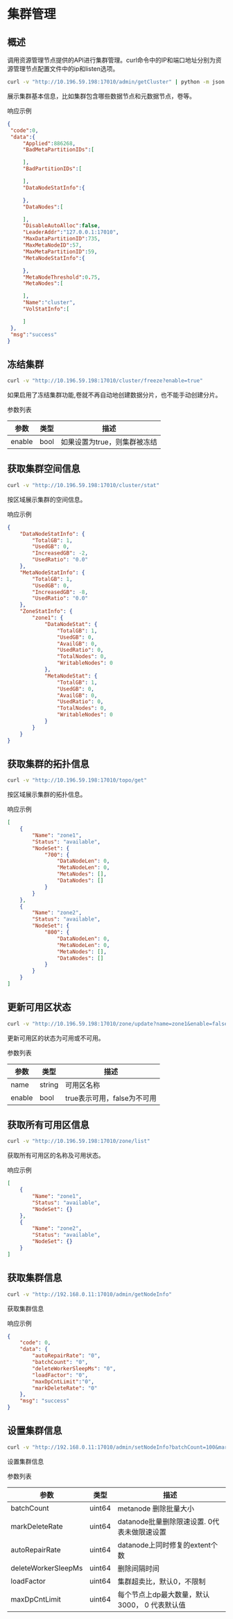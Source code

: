 # 集群管理

## 概述

调用资源管理节点提供的API进行集群管理。curl命令中的IP和端口地址分别为资源管理节点配置文件中的ip和listen选项。

``` bash
curl -v "http://10.196.59.198:17010/admin/getCluster" | python -m json.tool
```

展示集群基本信息，比如集群包含哪些数据节点和元数据节点，卷等。

响应示例

``` json
{
 "code":0,
 "data":{
     "Applied":886268,
     "BadMetaPartitionIDs":[

     ],
     "BadPartitionIDs":[

     ],
     "DataNodeStatInfo":{

     },
     "DataNodes":[

     ],
     "DisableAutoAlloc":false,
     "LeaderAddr":"127.0.0.1:17010",
     "MaxDataPartitionID":735,
     "MaxMetaNodeID":57,
     "MaxMetaPartitionID":59,
     "MetaNodeStatInfo":{

     },
     "MetaNodeThreshold":0.75,
     "MetaNodes":[

     ],
     "Name":"cluster",
     "VolStatInfo":[

     ]
 },
 "msg":"success"
}
```

## 冻结集群

``` bash
curl -v "http://10.196.59.198:17010/cluster/freeze?enable=true"
```

如果启用了冻结集群功能,卷就不再自动地创建数据分片，也不能手动创建分片。

参数列表

| 参数     | 类型   | 描述               |
|--------|------|------------------|
| enable | bool | 如果设置为true，则集群被冻结 |

## 获取集群空间信息

``` bash
curl -v "http://10.196.59.198:17010/cluster/stat"
```

按区域展示集群的空间信息。

响应示例

``` json
{
    "DataNodeStatInfo": {
        "TotalGB": 1,
        "UsedGB": 0,
        "IncreasedGB": -2,
        "UsedRatio": "0.0"
    },
    "MetaNodeStatInfo": {
        "TotalGB": 1,
        "UsedGB": 0,
        "IncreasedGB": -8,
        "UsedRatio": "0.0"
    },
    "ZoneStatInfo": {
        "zone1": {
            "DataNodeStat": {
                "TotalGB": 1,
                "UsedGB": 0,
                "AvailGB": 0,
                "UsedRatio": 0,
                "TotalNodes": 0,
                "WritableNodes": 0
            },
            "MetaNodeStat": {
                "TotalGB": 1,
                "UsedGB": 0,
                "AvailGB": 0,
                "UsedRatio": 0,
                "TotalNodes": 0,
                "WritableNodes": 0
            }
        }
    }
}
```

## 获取集群的拓扑信息

``` bash
curl -v "http://10.196.59.198:17010/topo/get"
```

按区域展示集群的拓扑信息。

响应示例

``` json
[
    {
        "Name": "zone1",
        "Status": "available",
        "NodeSet": {
            "700": {
                "DataNodeLen": 0,
                "MetaNodeLen": 0,
                "MetaNodes": [],
                "DataNodes": []
            }
        }
    },
    {
        "Name": "zone2",
        "Status": "available",
        "NodeSet": {
            "800": {
                "DataNodeLen": 0,
                "MetaNodeLen": 0,
                "MetaNodes": [],
                "DataNodes": []
            }
        }
    }
]
```

## 更新可用区状态

``` bash
curl -v "http://10.196.59.198:17010/zone/update?name=zone1&enable=false"
```

更新可用区的状态为可用或不可用。

参数列表

| 参数     | 类型     | 描述                 |
|--------|--------|--------------------|
| name   | string | 可用区名称              |
| enable | bool   | true表示可用，false为不可用 |

## 获取所有可用区信息

``` bash
curl -v "http://10.196.59.198:17010/zone/list"
```

获取所有可用区的名称及可用状态。

响应示例

``` json
[
    {
        "Name": "zone1",
        "Status": "available",
        "NodeSet": {}
    },
    {
        "Name": "zone2",
        "Status": "available",
        "NodeSet": {}
    }
]
```

## 获取集群信息

``` bash
curl -v "http://192.168.0.11:17010/admin/getNodeInfo"
```

获取集群信息

响应示例

``` json
{
    "code": 0,
    "data": {
        "autoRepairRate": "0",
        "batchCount": "0",
        "deleteWorkerSleepMs": "0",
        "loadFactor": "0",
        "maxDpCntLimit":"0",
        "markDeleteRate": "0"
    },
    "msg": "success"
}
```

## 设置集群信息

``` bash
curl -v "http://192.168.0.11:17010/admin/setNodeInfo?batchCount=100&markDeleteRate=100"
```

设置集群信息

参数列表

| 参数                  | 类型     | 描述                          |
|---------------------|--------|-----------------------------|
| batchCount          | uint64 | metanode 删除批量大小             |
| markDeleteRate      | uint64 | datanode批量删除限速设置. 0代表未做限速设置 |
| autoRepairRate      | uint64 | datanode上同时修复的extent个数      |
| deleteWorkerSleepMs | uint64 | 删除间隔时间                      |
| loadFactor          | uint64 | 集群超卖比，默认0，不限制               |
| maxDpCntLimit       | uint64 | 每个节点上dp最大数量，默认3000， 0 代表默认值 |
